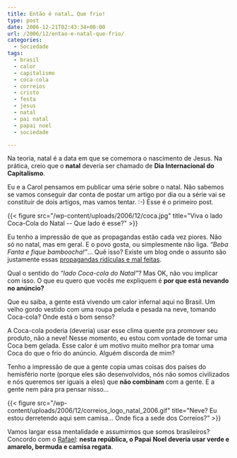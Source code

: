 ```yaml
---
title: Então é natal… Que frio!
type: post
date: 2006-12-21T02:43:34+00:00
url: /2006/12/entao-e-natal-que-frio/
categories:
  - Sociedade
tags:
  - brasil
  - calor
  - capitalismo
  - coca-cola
  - correios
  - cristo
  - festa
  - jesus
  - natal
  - pai natal
  - papai noel
  - sociedade

---
```

Na teoria, natal é a data em que se comemora o nascimento de Jesus. Na prática, creio que o **natal** deveria ser chamado de **Dia Internacional do Capitalismo**.

Eu e a Carol pensamos em publicar uma série sobre o natal. Não sabemos se vamos conseguir dar conta de postar um artigo por dia ou a série vai se constituir de dois artigos, mas vamos tentar. :-) Esse é o primeiro post.

{{< figure src="/wp-content/uploads/2006/12/coca.jpg" title="Viva o lado Coca-Cola do Natal -- Que lado é esse?" >}}

Eu tenho a impressão de que as propagandas estão cada vez piores. Não só no natal, mas em geral. E o povo gosta, ou simplesmente não liga. _“Beba Fanta e fique bamboocha!”_… Quê isso? Existe um blog onde o assunto são justamente essas [propagandas ridículas e mal feitas][1].

Qual o sentido do _“lado Coca-cola do Natal”_? Mas OK, não vou implicar com isso. O que eu quero que vocês me expliquem é **por que está nevando no anúncio?**

Que eu saiba, a gente está vivendo um calor infernal aqui no Brasil. Um velho gordo vestido com uma roupa peluda e pesada na neve, tomando Coca-cola? Onde está o bom senso?

A Coca-cola poderia (deveria) usar esse clima quente pra promover seu produto, não a neve! Nesse momento, eu estou com vontade de tomar uma Coca bem gelada. Esse calor é um motivo muito melhor pra tomar uma Coca do que o frio do anúncio. Alguém discorda de mim?

Tenho a impressão de que a gente copia umas coisas dos países do hemisfério norte (porque eles são desenvolvidos, nós não somos civilizados e nós queremos ser iguais a eles) que **não combinam** com a gente. E a gente nem pára pra pensar nisso…

{{< figure src="/wp-content/uploads/2006/12/correios_logo_natal_2006.gif" title="Neve? Eu estou derretendo aqui sem camisa... Onde fica a sede dos Correios?" >}}

Vamos largar essa mentalidade e assumirmos que somos brasileiros? Concordo com o [Rafael][2]: **nesta república, o Papai Noel deveria usar verde e amarelo, bermuda e camisa regata**.

 [1]: http://despropaganda.zip.net/
 [2]: http://novo-mundo.org/log/2006/12/05/o-que-a-neve-tem-haver-com-o-natal-tropical/

